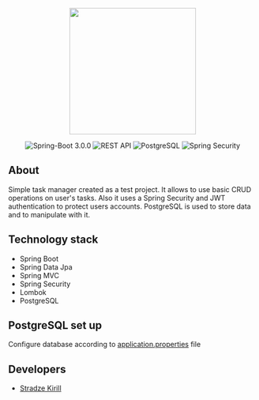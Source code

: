 <p align="center">
      <img src="https://i.ibb.co/bzyv3XZ/ezgif-com-webp-to-jpg.jpg" width="256" height="256">
</p>

<p align="center">
   <img src="https://img.shields.io/badge/Spring--Boot-3.0.0-green" alt="Spring-Boot 3.0.0">
   <img src="https://img.shields.io/badge/REST-API-yellow" alt="REST API">
   <img src="https://img.shields.io/badge/Postgre-SQL-blue" alt="PostgreSQL">
  <img src="https://img.shields.io/badge/Spring-Security-green" alt="Spring Security">
</p>

## About

Simple task manager created as a test project. It allows to use basic CRUD operations on user's tasks. Also it uses a Spring Security and JWT authentication to protect users accounts. PostgreSQL is used to store data and to manipulate with it. 

## Technology stack
- Spring Boot
- Spring Data Jpa
- Spring MVC
- Spring Security
- Lombok
- PostgreSQL

## PostgreSQL set up
Configure database according to [application.properties](https://github.com/Denstran/TaskManager/blob/master/src/main/resources/application.properties) file

## Developers

- [Stradze Kirill](https://github.com/Denstran)

